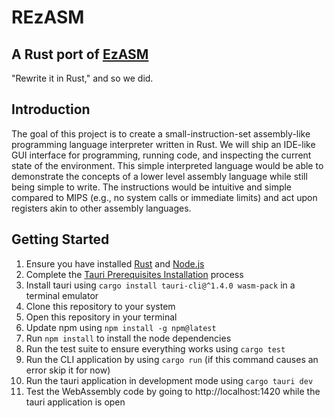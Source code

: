 # REzASM
## A Rust port of [EzASM](https://github.com/ezasm-org/ezasm/tree/main)
"Rewrite it in Rust," and so we did.

## Introduction
The goal of this project is to create a small-instruction-set assembly-like programming language interpreter written in Rust. 
We will ship an IDE-like GUI interface for programming, running code, and inspecting the current state of the environment. 
This simple interpreted language would be able to demonstrate the concepts of a lower level assembly language while still being simple to write. 
The instructions would be intuitive and simple compared to MIPS (e.g., no system calls or immediate limits) and act upon registers akin to other assembly languages.

## Getting Started
1. Ensure you have installed [Rust](https://www.rust-lang.org/learn/get-started) and [Node.js](https://nodejs.org/en/download)
2. Complete the [Tauri Prerequisites Installation](https://tauri.app/v1/guides/getting-started/prerequisites/#installing) process
3. Install tauri using `cargo install tauri-cli@^1.4.0 wasm-pack` in a terminal emulator
4. Clone this repository to your system
5. Open this repository in your terminal
6. Update npm using `npm install -g npm@latest`
7. Run `npm install` to install the node dependencies
8. Run the test suite to ensure everything works using `cargo test`
9. Run the CLI application by using `cargo run` (if this command causes an error skip it for now)
10. Run the tauri application in development mode using `cargo tauri dev`
11. Test the WebAssembly code by going to http://localhost:1420 while the tauri application is open
